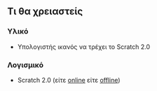 ## Τι θα χρειαστείς

### Υλικό

+ Υπολογιστής ικανός να τρέχει το Scratch 2.0

### Λογισμικό

+ Scratch 2.0 (είτε [online](https://scratch.mit.edu/projects/editor/) είτε [offline](https://scratch.mit.edu/scratch2download/))